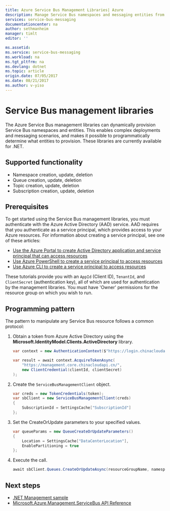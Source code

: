 ```yaml
---
title: Azure Service Bus Management Libraries| Azure
description: Manage Service Bus namespaces and messaging entities from .NET
services: service-bus-messaging
documentationcenter: na
author: sethmanheim
manager: timlt
editor: ''

ms.assetid:
ms.service: service-bus-messaging
ms.workload: na
ms.tgt_pltfrm: na
ms.devlang: dotnet
ms.topic: article
origin.date: 07/05/2017
ms.date: 08/21/2017
ms.author: v-yiso
---
```


# Service Bus management libraries

The Azure Service Bus management libraries can dynamically provision Service Bus namespaces and entities. This enables complex deployments and messaging scenarios, and makes it possible to programmatically determine what entities to provision. These libraries are currently available for .NET.

## Supported functionality

* Namespace creation, update, deletion
* Queue creation, update, deletion
* Topic creation, update, deletion
* Subscription creation, update, deletion

## Prerequisites

To get started using the Service Bus management libraries, you must authenticate with the Azure Active Directory (AAD) service. AAD requires that you authenticate as a service principal, which provides access to your Azure resources. For information about creating a service principal, see one of these articles:  

* [Use the Azure Portal to create Active Directory application and service principal that can access resources](../azure-resource-manager/resource-group-create-service-principal-portal.md)
* [Use Azure PowerShell to create a service principal to access resources](../azure-resource-manager/resource-group-authenticate-service-principal.md)
* [Use Azure CLI to create a service principal to access resources](../azure-resource-manager/resource-group-authenticate-service-principal-cli.md)

These tutorials provide you with an `AppId` (Client ID), `TenantId`, and `ClientSecret` (authentication key), all of which are used for authentication by the management libraries. You must have 'Owner' permissions for the resource group on which you wish to run.

## Programming pattern

The pattern to manipulate any Service Bus resource follows a common protocol:

1. Obtain a token from Azure Active Directory using the **Microsoft.IdentityModel.Clients.ActiveDirectory** library.
    ```csharp
    var context = new AuthenticationContext($"https://login.chinacloudapi.cn/{tenantId}");

    var result = await context.AcquireTokenAsync(
        "https://management.core.chinacloudapi.cn/",
        new ClientCredential(clientId, clientSecret)
    );
    ```

1. Create the `ServiceBusManagementClient` object.
    ```csharp
    var creds = new TokenCredentials(token);
    var sbClient = new ServiceBusManagementClient(creds)
    {
        SubscriptionId = SettingsCache["SubscriptionId"]
    };
    ```

1. Set the CreateOrUpdate parameters to your specified values.
    ```csharp
    var queueParams = new QueueCreateOrUpdateParameters()
    {
        Location = SettingsCache["DataCenterLocation"],
        EnablePartitioning = true
    };
    ```

1. Execute the call.
    ```csharp
    await sbClient.Queues.CreateOrUpdateAsync(resourceGroupName, namespaceName, QueueName, queueParams);
    ```

## Next steps
* [.NET Management sample](https://github.com/Azure-Samples/service-bus-dotnet-management/)
* [Microsoft.Azure.Management.ServiceBus API Reference](https://docs.microsoft.com/en-us/dotnet/api/Microsoft.Azure.Management.ServiceBus)